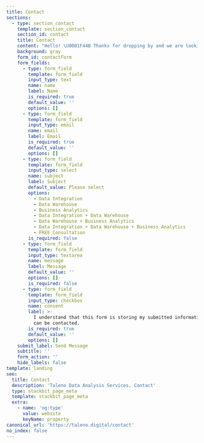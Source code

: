 ```yaml
---
title: Contact
sections:
  - type: section_contact
    template: section_contact
    section_id: contact
    title: Contact
    content: "Hello! \U0001F44B Thanks for dropping by and we are looking forward hear from you. \U0001F49A\n"
    background: gray
    form_id: contactForm
    form_fields:
      - type: form_field
        template: form_field
        input_type: text
        name: name
        label: Name
        is_required: true
        default_value: ''
        options: []
      - type: form_field
        template: form_field
        input_type: email
        name: email
        label: Email
        is_required: true
        default_value: ''
        options: []
      - type: form_field
        template: form_field
        input_type: select
        name: subject
        label: Subject
        default_value: Please select
        options:
          - Data Integration
          - Data Warehouse
          - Business Analytics
          - Data Integration + Data Warehouse
          - Data Warehouse + Business Analytics
          - Data Integration + Data Warehouse + Business Analytics
          - FREE Consultation
        is_required: false
      - type: form_field
        template: form_field
        input_type: textarea
        name: message
        label: Message
        default_value: ''
        options: []
        is_required: false
      - type: form_field
        template: form_field
        input_type: checkbox
        name: consent
        label: >-
          I understand that this form is storing my submitted information so I
          can be contacted.
        is_required: true
        default_value: ''
        options: []
    submit_label: Send Message
    subtitle: ''
    form_action: ''
    hide_labels: false
template: landing
seo:
  title: Contact
  description: 'Taleno Data Analysis Services, Contact'
  type: stackbit_page_meta
  template: stackbit_page_meta
  extra:
    - name: 'og:type'
      value: website
      keyName: property
canonical_url: 'https://taleno.digital/contact'
no_index: false
---
```


